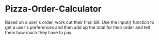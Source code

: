 # Pizza-Order-Calculator
Based on a user's order, work out their final bill. Use the input() function to get a user's preferences and then add up the total for their order and tell them how much they have to pay.

